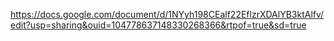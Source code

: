 https://docs.google.com/document/d/1NYyh198CEalf22EflzrXDAlYB3ktAlfv/edit?usp=sharing&ouid=104778637148330268366&rtpof=true&sd=true
